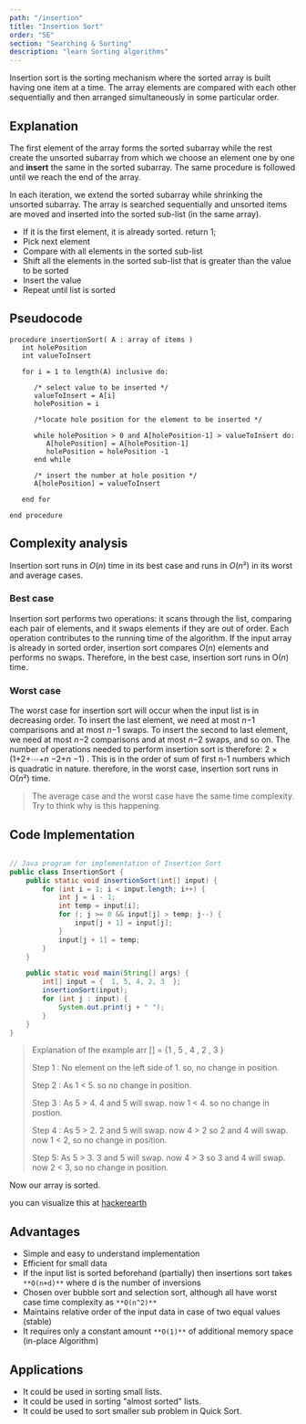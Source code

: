 ```yaml
---
path: "/insertion"
title: "Insertion Sort"
order: "5E"
section: "Searching & Sorting"
description: "learn Sorting algorithms"
---
```

Insertion sort is the sorting mechanism where the sorted array is built having one item at a time. The array elements are compared with each other sequentially and then arranged simultaneously in some particular order.

## Explanation

The first element of the array forms the sorted subarray while the rest create the unsorted subarray from which we choose an element one by one and **insert** the same in the sorted subarray. The same procedure is followed until we reach the end of the array.

In each iteration, we extend the sorted subarray while shrinking the unsorted subarray. The array is searched sequentially and unsorted items are moved and inserted into the sorted sub-list (in the same array).

* If it is the first element, it is already sorted. return 1;
* Pick next element
* Compare with all elements in the sorted sub-list
* Shift all the elements in the sorted sub-list that is greater than the value to be sorted
* Insert the value
* Repeat until list is sorted

## Pseudocode
```pseudocode
procedure insertionSort( A : array of items )
   int holePosition
   int valueToInsert
	
   for i = 1 to length(A) inclusive do:
	
      /* select value to be inserted */
      valueToInsert = A[i]
      holePosition = i
      
      /*locate hole position for the element to be inserted */
		
      while holePosition > 0 and A[holePosition-1] > valueToInsert do:
         A[holePosition] = A[holePosition-1]
         holePosition = holePosition -1
      end while
		
      /* insert the number at hole position */
      A[holePosition] = valueToInsert
      
   end for
	
end procedure
```



## Complexity analysis

Insertion sort runs in *O*(*n*) time in its best case and runs in *O*(*n*²) in its worst and average cases.

### Best case

Insertion sort performs two operations: it scans through the list, comparing each pair of elements, and it swaps elements if they are out of order. Each operation contributes to the running time of the algorithm. If the input array is already in sorted order, insertion sort compares *O*(*n*) elements and performs no swaps. Therefore, in the best case, insertion sort runs in O(*n*) time.

### Worst case

The worst case for insertion sort will occur when the input list is in decreasing order. To insert the last element, we need at most *n*−1 comparisons and at most *n*−1 swaps. To insert the second to last element, we need at most *n*−2 comparisons and at most *n*−2 swaps, and so on. The number of operations needed to perform insertion sort is therefore: 2 × (1+2+⋯+*n* −2+*n* −1) . This is in the order of sum of first n-1 numbers which is quadratic in nature. therefore, in the worst case, insertion sort runs in O(*n*²) time.



> The average case and the worst case have the same time complexity. Try to think why is this happening.



## Code Implementation

```java

// Java program for implementation of Insertion Sort
public class InsertionSort {
    public static void insertionSort(int[] input) {
        for (int i = 1; i < input.length; i++) {
            int j = i - 1;
            int temp = input[i];
            for (; j >= 0 && input[j] > temp; j--) {
                input[j + 1] = input[j];
            }
            input[j + 1] = temp;
        }
    }

    public static void main(String[] args) {
        int[] input = {  1, 5, 4, 2, 3  };
        insertionSort(input);
        for (int j : input) {
            System.out.print(j + " ");
        }
    }
}
```

>
>
>Explanation of the example  arr [] = {1 , 5 , 4 , 2 , 3 }
>
>Step 1 : No element on the left side of 1. so, no change in position.
>
>Step 2 : As 1 < 5. so no change in position.
>
>Step 3 : As 5 > 4. 4 and 5 will swap. now 1 < 4. so no change in postion.
>
>Step 4 : As 5 > 2. 2 and 5 will swap. now 4 > 2 so 2 and 4 will swap. now 1 < 2, so no change in position.
>
>Step 5: As  5 > 3. 3 and 5 will swap. now 4 > 3 so 3 and 4 will swap. now 2 < 3, so no change in position. 

Now our array is sorted.

you can visualize this at [hackerearth](https://www.hackerearth.com/practice/algorithms/sorting/insertion-sort/visualize/) 

## Advantages

- Simple and easy to understand implementation
- Efficient for small data
- If the input list is sorted beforehand (partially) then insertions sort takes `**O(n+d)**` where d is the number of inversions
- Chosen over bubble sort and selection sort, although all have worst case time complexity as `**O(n^2)**`
- Maintains relative order of the input data in case of two equal values (stable)
- It requires only a constant amount `**O(1)**` of additional memory space (in-place Algorithm)



## Applications

- It could be used in sorting small lists.
- It could be used in sorting "almost sorted" lists.
- It could be used to sort smaller sub problem in Quick Sort.



